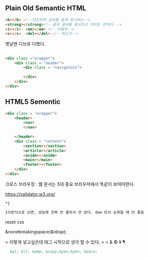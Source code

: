 ## Plain Old Semantic HTML

```html
<b></b> <!--단순하게 글씨를 굴게 표시하는-->
<strong></strong><!--굴게 글씨를 표시하고 의미도 강하다.-->
<i></i>  <em></em> <!--이탤릭-->
<s></s>  <del></del> <!--취소선-->
```

옛날엔 디브로 다했다.

## 

```html
<div class ="wrapper">
    <div class = "header">
        <div class = "navigatoin">
            
        </div>
    </div>
</div>
```



## HTML5 Sementic

```html
<div class = "wrapper">
    <header>
        <nav>
        </nav>
    
    </header>
    <div class = "content">
        <section></section>
        <article></article>
        <aside></aside>
        <main></main>
        <footer></footer>
    </div>
</div>
```

크로스 브라우징 : 웹 문서는 5대 중요 브라우저에서 똑같이 보여야한다. 



https://validator.w3.org/

```html
*{

}이런식으로 쓰면, 성능에 진짜 안 좋아서 안 쓴다. dom 트리 순회할 때 안 좋음
```



reset css





&nonebreakingspace(&nbsp);

< 이렇게 넣고싶은데 태그 시작으로 생각 할 수 있다.  &gt; &lt; &amp; &copy; &yen; &para;

```html
  &gt; &lt; &amp; &copy;&yen;&yen; &para;
```



